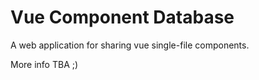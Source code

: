 # Vue Component Database

A web application for sharing vue single-file components.

More info TBA ;)
